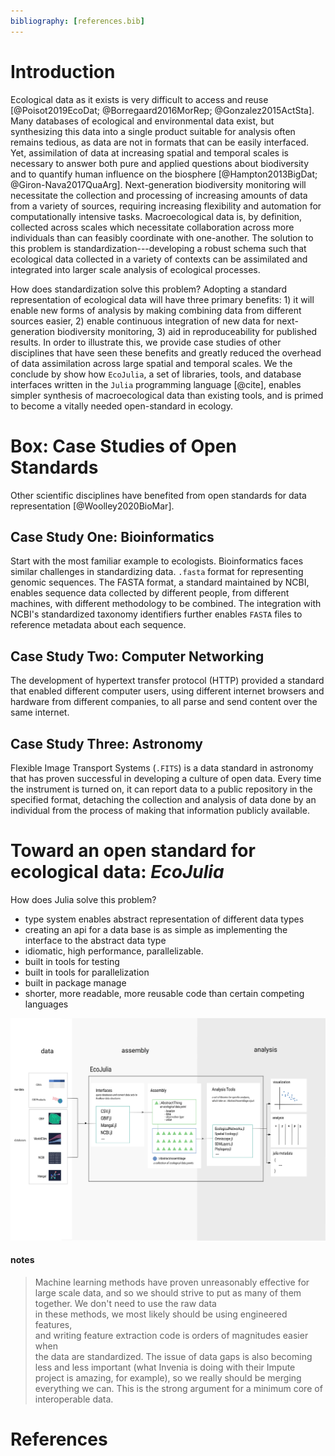 ```yaml
---
bibliography: [references.bib]
---
```


# Introduction

Ecological data as it exists is very difficult to access and reuse
[@Poisot2019EcoDat; @Borregaard2016MorRep; @Gonzalez2015ActSta]. Many databases
of ecological and environmental data exist, but synthesizing this data into a
single product suitable for analysis often remains tedious, as data are not in
formats that can be easily interfaced. Yet, assimilation of data at increasing
spatial and temporal scales is necessary to answer both pure and applied
questions about biodiversity and to quantify human influence on the biosphere
[@Hampton2013BigDat; @Giron-Nava2017QuaArg]. Next-generation biodiversity
monitoring will necessitate the collection and processing of increasing amounts
of data from a variety of sources, requiring increasing flexibility and
automation for computationally intensive tasks. Macroecological data is, by
definition, collected across scales which necessitate collaboration across more
individuals than can feasibly coordinate with one-another. The solution to this
problem is standardization---developing a robust schema such that ecological
data collected in a variety of contexts can be assimilated and integrated into
larger scale analysis of ecological processes.

How does standardization solve this problem? Adopting a standard representation
of ecological data will have three primary benefits: 1) it will enable new forms
of analysis by making combining data from different sources easier, 2) enable
continuous integration of new data for next-generation biodiversity monitoring,
3) aid in reproduceability for published results. In order to illustrate this,
we provide case studies of other disciplines that have seen these benefits and
greatly reduced the overhead of data assimilation across large spatial and
temporal scales. We the conclude by show how `EcoJulia`, a set of libraries,
tools, and database interfaces written in the `Julia` programming language
[@cite], enables simpler synthesis of macroecological data than existing tools,
and is primed to become a vitally needed open-standard in ecology.


# Box: Case Studies of Open Standards

Other scientific disciplines have benefited from open standards for data
representation [@Woolley2020BioMar].

## Case Study One: Bioinformatics

Start with the most familiar example to ecologists. Bioinformatics faces similar
challenges in standardizing data. `.fasta` format for representing genomic
sequences. The FASTA format, a standard maintained by NCBI, enables sequence
data collected by different people, from different machines, with different
methodology to be combined. The integration with NCBI's standardized taxonomy
identifiers further enables `FASTA` files to reference metadata about each
sequence.

## Case Study Two: Computer Networking

The development of hypertext transfer protocol (HTTP) provided a standard that
enabled different computer users, using different internet browsers and hardware
from different companies, to all parse and send content over the same internet.

## Case Study Three: Astronomy

Flexible Image Transport Systems (`.FITS`) is a data standard in astronomy that
has proven successful in developing a culture of open data. Every time the
instrument is turned on, it can report data to a public repository in the
specified format, detaching the collection and analysis of data done by an
individual from the process of making that information publicly available.


# Toward an open standard for ecological data: _EcoJulia_

How does Julia solve this problem?

- type system enables abstract representation of different data types
- creating an api for a data base is as simple as implementing the interface to the abstract data type
- idiomatic, high performance, parallelizable.
- built in tools for testing
- built in tools for parallelization
- built in package manage
- shorter, more readable, more reusable code than certain competing languages

![the caption](./figures/concept.png)



#### notes


> Machine learning methods have proven unreasonably effective for large scale data,
and so we should strive to put as many of them together.
We don't need to use the raw data  
in these methods, we most likely should be using engineered features,  
and writing feature extraction code is orders of magnitudes easier when  
the data are standardized.
The issue of data gaps is also becoming less and less important (what Invenia is doing with their Impute project is amazing, for example), so we really should be merging everything we can. This is the strong argument for a minimum core of interoperable data.


# References
